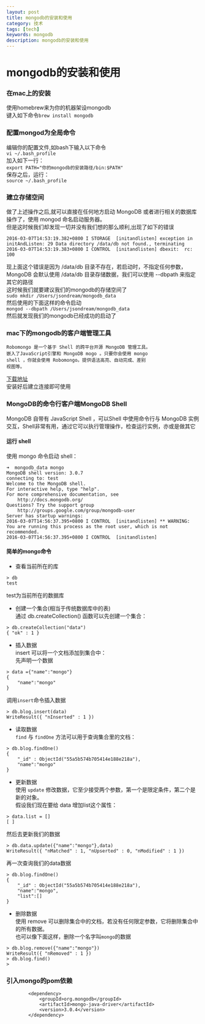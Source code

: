 ```yaml
---
layout: post
title: mongodb的安装和使用
category: 技术
tags: [tech]
keywords: mongodb
description: mongodb的安装和使用
---
```

# mongodb的安装和使用  

### 在mac上的安装  
使用homebrew来为你的机器架设mongodb  
键入如下命令`brew install mongodb`  
### 配置mongod为全局命令  
编辑你的配置文件,如bash下输入以下命令  
`vi ~/.bash_profile`  
加入如下一行：  
`export PATH="你的mongodb的安装路径/bin:$PATH"`  
保存之后，运行：  
`source ~/.bash_profile`  
### 建立存储空间
做了上述操作之后,就可以直接在任何地方启动 MongoDB 或者进行相关的数据库操作了，使用 mongod 命名启动服务器。  
但是这时候我们却发现一切并没有我们想的那么顺利,出现了如下的错误  
 
```
2016-03-07T14:53:19.382+0800 I STORAGE  [initandlisten] exception in initAndListen: 29 Data directory /data/db not found., terminating  
2016-03-07T14:53:19.383+0800 I CONTROL  [initandlisten] dbexit:  rc: 100
```
现上面这个错误是因为 /data/db 目录不存在，若启动时，不指定任何参数， MongoDB 会默认使用 /data/db 目录存储数据，我们可以使用 --dbpath 来指定其它的路径  
这时候我们就要建议我们的mongodb的存储空间了  
`sudo mkdir /Users/jsondream/mongodb_data`  
然后使用的下面这样的命令启动  
`mongod --dbpath /Users/jsondream/mongodb_data`  
然后就发现我们的mongodb已经成功的启动了  
### mac下的mongodb的客户端管理工具  
 
```
Robomongo 是一个基于 Shell 的跨平台开源 MongoDB 管理工具。
嵌入了JavaScript引擎和 MongoDB mogo 。只要你会使用 mongo
shell ，你就会使用 Robomongo。提供语法高亮、自动完成、差别
视图等。
```  

[下载地址](http://robomongo.org/)  
安装好后建立连接即可使用  
### MongoDB的命令行客户端MongoDB Shell  
MongoDB 自带有 JavaScript Shell ，可以Shell 中使用命令行与 MongoDB 实例交互，Shell非常有用，通过它可以执行管理操作，检查运行实例，亦或是做其它  
#### 运行 shell  
使用 mongo 命令启动 shell：  

```
➜  mongodb_data mongo
MongoDB shell version: 3.0.7
connecting to: test
Welcome to the MongoDB shell.
For interactive help, type "help".
For more comprehensive documentation, see
	http://docs.mongodb.org/
Questions? Try the support group
	http://groups.google.com/group/mongodb-user
Server has startup warnings:
2016-03-07T14:56:37.395+0800 I CONTROL  [initandlisten] ** WARNING: You are running this process as the root user, which is not recommended.
2016-03-07T14:56:37.395+0800 I CONTROL  [initandlisten]
```  
#### 简单的mongo命令  
* 查看当前所在的库  

```
> db
test
```  
test为当前所在的数据库  

* 创建一个集合(相当于传统数据库中的表)  
通过 db.createCollection() 函数可以先创建一个集合：  

```
> db.createCollection("data")
{ "ok" : 1 }
```  

*  插入数据  
insert 可以将一个文档添加到集合中：  
先声明一个数据   

```
> data ={"name":"mongo"}
{
    "name":"mongo"
}
```  
调用`insert`命令插入数据  

```
> db.blog.insert(data)
WriteResult({ "nInserted" : 1 })
```  

*  读取数据  
`find` 与 `findOne` 方法可以用于查询集合里的文档：  
 
```
> db.blog.findOne()
{
    "_id" : ObjectId("55a5b574b705414e188e218a"),
    "name":"mongo"
}
```  

* 更新数据  
使用 `update` 修改数据，它至少接受两个参数，第一个是限定条件，第二个是新的对象。  
假设我们现在要给 data 增加list这个属性：  

```
> data.list = []
[ ]
```  
然后去更新我们的数据   

```
> db.data.update({"name":"mongo"},data)
WriteResult({ "nMatched" : 1, "nUpserted" : 0, "nModified" : 1 })
```  

再一次查询我们的data数据  

```
> db.blog.findOne()
{
    "_id" : ObjectId("55a5b574b705414e188e218a"),
    "name":"mongo",
    "list":[]
}
```  

* 删除数据  
使用 remove 可以删除集合中的文档，若没有任何限定参数，它将删除集合中的所有数据。  
也可以像下面这样，删除一个名字叫`mongo`的数据  

```
> db.blog.remove({"name":"mongo"})
WriteResult({ "nRemoved" : 1 })
> db.blog.find()
> 
```  

### 引入mongo的pom依赖  

```
        <dependency>
            <groupId>org.mongodb</groupId>
            <artifactId>mongo-java-driver</artifactId>
            <version>3.0.4</version>
        </dependency>
```
